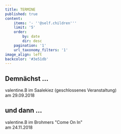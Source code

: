 ```yaml
---
title: TERMINE
published: true
content:
    items: '- ''@self.children'''
    limit: '5'
    order:
        by: date
        dir: desc
    pagination: '1'
    url_taxonomy_filters: '1'
image_align: left
backcolor: '#3e51db'
---
```


## **Demnächst …**

valentine.B im Saalekiez (geschlossenes Veranstaltung)<br>am 29.09.2018<br>

## **und dann …**

valentine.B im Brohmers "Come On In"<br>am 24.11.2018<br>